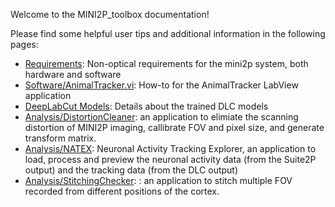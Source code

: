Welcome to the MINI2P_toolbox documentation!

Please find some helpful user tips and additional information in the following pages:

* [Requirements](requirements.md): Non-optical requirements for the mini2p system, both hardware and software
* [Software/AnimalTracker.vi](AnimalTracker.vi.md): How-to for the AnimalTracker LabView application
* [DeepLabCut Models](DeepLabCut-trained-Models.md): Details about the trained DLC models
* [Analysis/DistortionCleaner](DistortionCleaner.mlapp.md): an application to elimiate the scanning distortion of MINI2P imaging, callibrate FOV and pixel size, and generate transform matrix.
* [Analysis/NATEX](NATEX.mlapp.md): Neuronal Activity Tracking Explorer, an application to load, process and preview the neuronal activity data (from the Suite2P output) and the tracking data (from the DLC output)
* [Analysis/StitchingChecker](StitchingChecker.mlapp.md): : an application to stitch multiple FOV recorded from different positions of the cortex.
